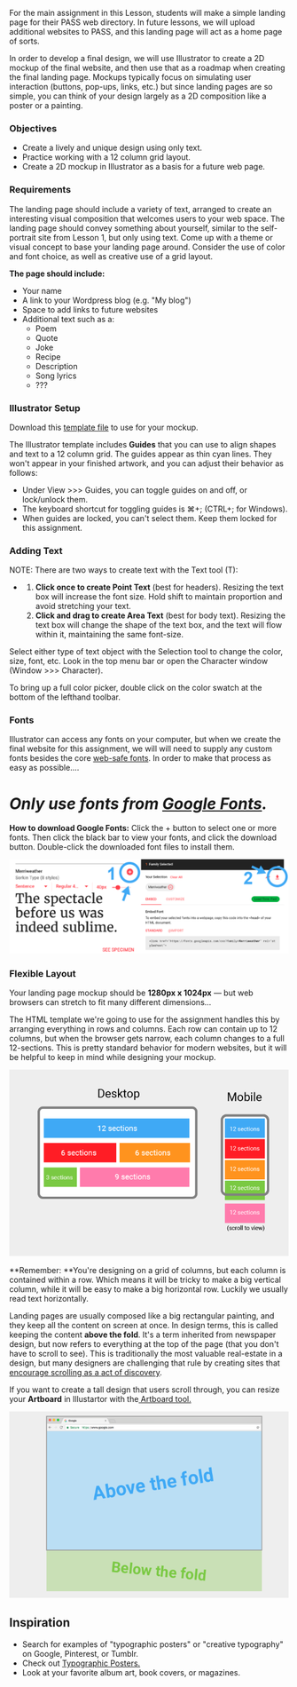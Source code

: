 For the main assignment in this Lesson, students will make a simple landing page for their PASS web directory. In future lessons, we will upload additional websites to PASS, and this landing page will act as a home page of sorts.

In order to develop a final design, we will use Illustrator to create a 2D mockup of the final website, and then use that as a roadmap when creating the final landing page. Mockups typically focus on simulating user interaction \(buttons, pop-ups, links, etc.\) but since landing pages are so simple, you can think of your design largely as a 2D composition like a poster or a painting.

### Objectives

* Create a lively and unique design using only text.
* Practice working with a 12 column grid layout.
* Create a 2D mockup in Illustrator as a basis for a future web page.

### Requirements

The landing page should include a variety of text, arranged to create an interesting visual composition that welcomes users to your web space. The landing page should convey something about yourself, similar to the self-portrait site from Lesson 1, but only using text. Come up with a theme or visual concept to base your landing page around. Consider the use of color and font choice, as well as creative use of a grid layout.

**The page should include:**

* Your name
* A link to your Wordpress blog \(e.g. "My blog"\)
* Space to add links to future websites
* Additional text such as a:
  * Poem
  * Quote
  * Joke
  * Recipe
  * Description
  * Song lyrics
  * ???

### Illustrator Setup

Download this [template file](https://psu.box.com/s/ykklw5grg85wlu05vahf7b8l2xxtnc3q) to use for your mockup.

The Illustrator template includes **Guides** that you can use to align shapes and text to a 12 column grid. The guides appear as thin cyan lines. They won't appear in your finished artwork, and you can adjust their behavior as follows:

* Under View &gt;&gt;&gt; Guides, you can toggle guides on and off, or lock/unlock them.
* The keyboard shortcut for toggling guides is ⌘+; \(CTRL+; for Windows\).
* When guides are locked, you can't select them. Keep them locked for this assignment. 

### Adding Text

NOTE: There are two ways to create text with the Text tool \(T\):

* 1. **Click once to create Point Text** \(best for headers\). Resizing the text box will increase the font size. Hold shift to maintain proportion and avoid stretching your text. 
  2. **Click and drag to create Area Text** \(best for body text\). Resizing the text box will change the shape of the text box, and the text will flow within it, maintaining the same font-size. 

Select either type of text object with the Selection tool to change the color, size, font, etc. Look in the top menu bar or open the Character window \(Window &gt;&gt;&gt; Character\).

To bring up a full color picker, double click on the color swatch at the bottom of the lefthand toolbar.

### Fonts

Illustrator can access any fonts on your computer, but when we create the final website for this assignment, we will will need to supply any custom fonts besides the core [web-safe fonts](https://www.w3schools.com/cssref/css_websafe_fonts.asp). In order to make that process as easy as possible....

# _Only use fonts from _[_Google Fonts_](https://fonts.google.com)_._

**How to download Google Fonts:** Click the + button to select one or more fonts. Then click the black bar to view your fonts, and click the download button. Double-click the downloaded font files to install them.

![](/unit-1/lesson-2/google-font-dl.png)

### Flexible Layout

Your landing page mockup should be **1280px x 1024px** — but web browsers can stretch to fit many different dimensions...

The HTML template we're going to use for the assignment handles this by arranging everything in rows and columns. Each row can contain up to 12 columns, but when the browser gets narrow, each column changes to a full 12-sections. This is pretty standard behavior for modern websites, but it will be helpful to keep in mind while designing your mockup.

![](/unit-1/lesson-2/responsive-grid.png)

**Remember: **You're designing on a grid of columns, but each column is contained within a row. Which means it will be tricky to make a big vertical column, while it will be easy to make a big horizontal row. Luckily we usually read text horizontally.

Landing pages are usually composed like a big rectangular painting, and they keep all the content on screen at once. In design terms, this is called keeping the content **above the fold**. It's a term inherited from newspaper design, but now refers to everything at the top of the page \(that you don't have to scroll to see\). This is traditionally the most valuable real-estate in a design, but many designers are challenging that rule by creating sites that [encourage scrolling as a act of discovery](http://iampaddy.com/lifebelow600/). 

If you want to create a tall design that users scroll through, you can resize your **Artboard** in Illustartor with the[ Artboard tool.](https://helpx.adobe.com/illustrator/using/using-multiple-artboards.html)

![](/unit-1/lesson-2/fold-demo.png)

## Inspiration

* Search for examples of "typographic posters" or "creative typography" on Google, Pinterest, or Tumblr. 
* Check out [Typographic Posters.](https://www.typographicposters.com/)
* Look at your favorite album art, book covers, or magazines. 



